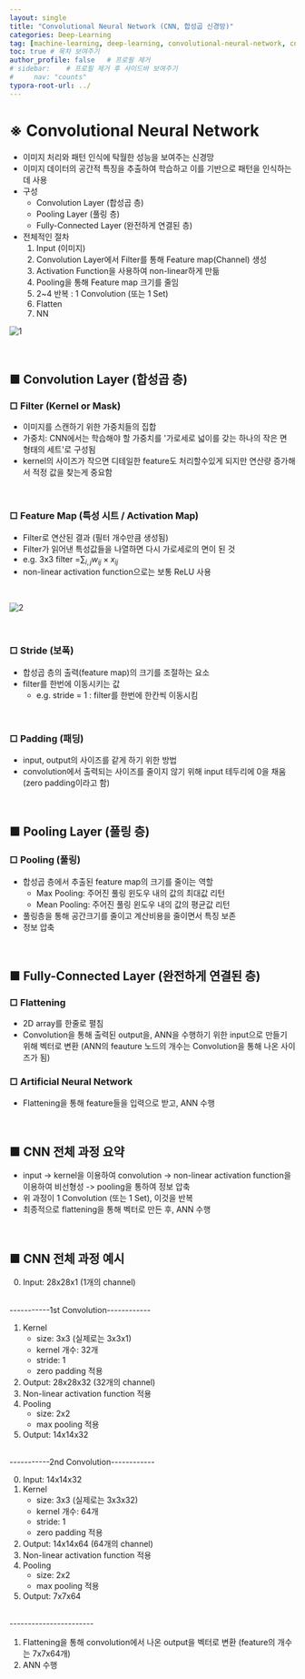 ```yaml
---
layout: single
title: "Convolutional Neural Network (CNN, 합성곱 신경망)"
categories: Deep-Learning
tag: [machine-learning, deep-learning, convolutional-neural-network, cnn]
toc: true # 목차 보여주기
author_profile: false   # 프로필 제거
# sidebar:    # 프로필 제거 후 사이드바 보여주기
#     nav: "counts"
typora-root-url: ../
---
```


# ※ Convolutional Neural Network
- 이미지 처리와 패턴 인식에 탁월한 성능을 보여주는 신경망
- 이미지 데이터의 공간적 특징을 추출하여 학습하고 이를 기반으로 패턴을 인식하는데 사용
- 구성
  - Convolution Layer (합성곱 층)
  - Pooling Layer (풀링 층)
  - Fully-Connected Layer (완전하게 연결된 층)
- 전체적인 절차
  1. Input (이미지)
  2. Convolution Layer에서 Filter를 통해 Feature map(Channel) 생성
  3. Activation Function을 사용하여 non-linear하게 만듦
  4. Pooling을 통해 Feature map 크기를 줄임
  5. 2~4 반복 : 1 Convolution (또는 1 Set)
  6. Flatten
  7. NN

![1]({{site.url}}/images/dl/cnn/1.jpg)



<br>

## ■ Convolution Layer (합성곱 층)

### □ Filter (Kernel or Mask)
- 이미지를 스캔하기 위한 가중치들의 집합
- 가중치: CNN에서는 학습해야 할 가중치를 '가로세로 넓이를 갖는 하나의 작은 면 형태의 세트'로 구성됨
- kernel의 사이즈가 작으면 디테일한 feature도 처리할수있게 되지만 연산량 증가해서 적정 값을 찾는게 중요함

<br>

### □ Feature Map (특성 시트 / Activation Map)
- Filter로 연산된 결과 (필터 개수만큼 생성됨)
- Filter가 읽어낸 특성값들을 나열하면 다시 가로세로의 면이 된 것
- e.g. 3x3 filter =$\sum_{i,j} w_{ij} \times x_{ij}$
- non-linear activation function으로는 보통 ReLU 사용

<br>

![2]({{site.url}}/images/dl/cnn/2.jpg)

<br>

### □ Stride (보폭)
- 합성곱 층의 출력(feature map)의 크기를 조절하는 요소
- filter를 한번에 이동시키는 값
  - e.g. stride = 1 : filter를 한번에 한칸씩 이동시킴

<br>

### □ Padding (패딩)
- input, output의 사이즈를 같게 하기 위한 방법
- convolution에서 출력되는 사이즈를 줄이지 않기 위해 input 테두리에 0을 채움 (zero padding이라고 함)

<br>

## ■ Pooling Layer (풀링 층)

### □ Pooling (풀링)
- 합성곱 층에서 추출된 feature map의 크기를 줄이는 역할
  - Max Pooling: 주어진 풀링 윈도우 내의 값의 최대값 리턴
  - Mean Pooling: 주어진 풀링 윈도우 내의 값의 평균값 리턴
- 풀링층을 통해 공간크기를 줄이고 계산비용을 줄이면서 특징 보존
- 정보 압축

<br>

## ■ Fully-Connected Layer (완전하게 연결된 층)

### □ Flattening
- 2D array를 한줄로 펼침
- Convolution을 통해 출력된 output을, ANN을 수행하기 위한 input으로 만들기 위해 벡터로 변환 (ANN의 feauture 노드의 개수는 Convolution을 통해 나온 사이즈가 됨)

### □ Artificial Neural Network
- Flattening을 통해 feature들을 입력으로 받고, ANN 수행

<br>

## ■ CNN 전체 과정 요약
- input -> kernel을 이용하여 convolution -> non-linear activation function을 이용하여 비선형성 -> pooling을 통하여 정보 압축
- 위 과정이 1 Convolution (또는 1 Set), 이것을 반복
- 최종적으로 flattening을 통해 벡터로 만든 후, ANN 수행

<br>

## ■ CNN 전체 과정 예시
0. Input: 28x28x1 (1개의 channel)
<br>
-----------1st Convolution------------
<br>

1. Kernel
   - size: 3x3 (실제로는 3x3x1)
   - kernel 개수: 32개
   - stride: 1
   - zero padding 적용
2. Output: 28x28x32 (32개의 channel)
3. Non-linear activation function 적용
4. Pooling
   - size: 2x2
   - max pooling 적용
5. Output: 14x14x32

<br>
-----------2nd Convolution------------
<br>

0. Input: 14x14x32
1. Kernel
   - size: 3x3 (실제로는 3x3x32)
   - kernel 개수: 64개
   - stride: 1
   - zero padding 적용
2. Output: 14x14x64 (64개의 channel)
3. Non-linear activation function 적용
4. Pooling
   - size: 2x2
   - max pooling 적용
5. Output: 7x7x64

<br>
-----------------------
<br>

1. Flattening을 통해 convolution에서 나온 output을 벡터로 변환 (feature의 개수는 7x7x64개)
2. ANN 수행